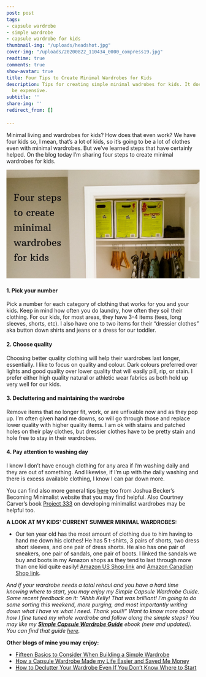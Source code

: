 ```yaml
---
post: post
tags:
- capsule wardrobe
- simple wardrobe
- capsule wardrobe for kids
thumbnail-img: "/uploads/headshot.jpg"
cover-img: "/uploads/20200822_110434_0000_compress19.jpg"
readtime: true
comments: true
show-avatar: true
title: Four Tips to Create Minimal Wardrobes for Kids
description: Tips for creating simple minimal wadrobes for kids. It doesn't need to
  be expensive.
subtitle: ''
share-img: ''
redirect_from: []

---
```

Minimal living and wardrobes for kids? How does that even work? We have four kids so, I mean, that’s a lot of kids, so it’s going to be a lot of clothes even with minimal wardrobes. But we’ve learned steps that have certainly helped. On the blog today I’m sharing four steps to create minimal wardrobes for kids.

![An image of my son's closet.](/uploads/wardrobe.jpg "wadrobe")

#### 1. Pick your number

Pick a number for each category of clothing that works for you and your kids. Keep in mind how often you do laundry, how often they soil their clothing. For our kids, for most areas, they have 3-4 items (tees, long sleeves, shorts, etc). I also have one to two items for their “dressier clothes” aka button down shirts and jeans or a dress for our toddler.

#### 2. Choose quality

Choosing better quality clothing will help their wardrobes last longer, essentially. I like to focus on quality and colour. Dark colours preferred over lights and good quality over lower quality that will easily pill, rip, or stain. I prefer either high quality natural or athletic wear fabrics as both hold up very well for our kids.

#### 3. Decluttering and maintaining the wardrobe

Remove items that no longer fit, work, or are unfixable now and as they pop up. I’m often given hand me downs, so will go through those and replace lower quality with higher quality items. I am ok with stains and patched holes on their play clothes, but dressier clothes have to be pretty stain and hole free to stay in their wardrobes.

#### 4. Pay attention to washing day

I know I don’t have enough clothing for any area if I’m washing daily and they are out of something. And likewise, if I’m up with the daily washing and there is excess available clothing, I know I can par down more.

You can find also more general tips [here](https://www.becomingminimalist.com/thin-closet/) too from Joshua Becker’s Becoming Minimalist website that you may find helpful. Also Courtney Carver’s book [Project 333](https://amzn.to/2ZdURKp) on developing minimalist wardrobes may be helpful too.

**A LOOK AT MY KIDS' CURRENT SUMMER  MINIMAL WARDROBES:**

* Our ten year old has the most amount of clothing due to him having to hand me down his clothes! He has 5 t-shirts, 3 pairs of shorts, two dress short sleeves, and one pair of dress shorts. He also has one pair of sneakers, one pair of sandals, one pair of boots. I linked the sandals we buy and boots in my Amazon shops as they tend to last through more than one kid quite easily! [Amazon US Shop link](www.amazon.com/shop/simplehomemom) and [Amazon Canadian Shop link](www.amazon.ca/shop/simplehomemom).

_And if your wardrobe needs a total rehaul and you have a hard time knowing where to start, you may enjoy my Simple Capsule Wardrobe Guide. Some recent feedback on it: “Ahhh Kelly! That was brilliant! I’m going to do some sorting this weekend, more purging, and most importantly writing down what I have vs what I need. Thank you!!!” Want to know more about how I fine tuned my whole wardrobe and follow along the simple steps? You may like my_ [**_Simple Capsule Wardrobe Guide_**](https://www.simplehomemom.com/simple-capsule-wardrobe-guide/) _ebook (new and updated). You can find that guide_ [_here_](https://www.simplehomemom.com/simple-capsule-wardrobe-guide/)_._

**Other blogs of mine you may enjoy:**

* [Fifteen Basics to Consider When Building a Simple Wardrobe](https://www.simplehomemom.com/2020-11-11-fifteen-basics-to-consider-when-building-a-simple-wardrobe/)
* [How a Capsule Wardrobe Made my Life Easier and Saved Me Money](https://www.simplehomemom.com/2020-10-27-how-a-capsule-wardrobe-made-my-life-easier-and-saved-me-money/)
* [How to Declutter Your Wardrobe Even If You Don’t Know Where to Start](https://www.simplehomemom.com/2020-08-25-how-to-declutter-your-wardrobe-even-if-you-don-t-know-where-to-start/)